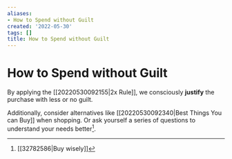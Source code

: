 ```yaml
---
aliases:
- How to Spend without Guilt
created: '2022-05-30'
tags: []
title: How to Spend without Guilt
---
```


# How to Spend without Guilt

By applying the [[20220530092155|2x Rule]], we consciously **justify** the purchase with less or no guilt.

Additionally, consider alternatives like [[20220530092340|Best Things You can Buy]] when shopping. Or ask yourself a series of questions to understand your needs better[^1].

[^1]: [[32782586|Buy wisely]]